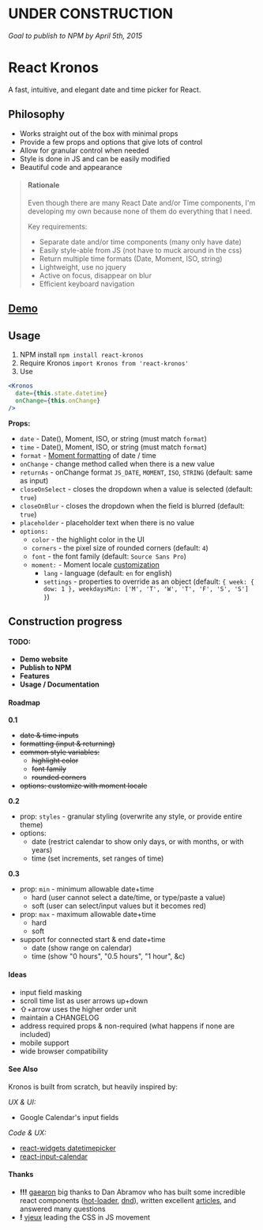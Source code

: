 # UNDER CONSTRUCTION
*Goal to publish to NPM by April 5th, 2015*

React Kronos
============

A fast, intuitive, and elegant date and time picker for React.

## Philosophy

- Works straight out of the box with minimal props
- Provide a few props and options that give lots of control
- Allow for granular control when needed
- Style is done in JS and can be easily modified
- Beautiful code and appearance

> #### Rationale
>
> Even though there are many React Date and/or Time components, I'm developing my own because none of them do everything that I need.
>
> Key requirements:
> - Separate date and/or time components (many only have date)
> - Easily style-able from JS (not have to muck around in the css)
> - Return multiple time formats (Date, Moment, ISO, string)
> - Lightweight, use no jquery
> - Active on focus, disappear on blur
> - Efficient keyboard navigation

## [Demo](http://dubert.github.io/react-kronos)

## Usage

1. NPM install `npm install react-kronos`
2. Require Kronos `import Kronos from 'react-kronos'`
3. Use
```jsx
<Kronos
  date={this.state.datetime}
  onChange={this.onChange}
/>
```

**Props:**
- `date` - Date(), Moment, ISO, or string (must match `format`)
- `time` - Date(), Moment, ISO, or string (must match `format`)
- `format` - [Moment formatting](http://momentjs.com/docs/#/parsing/string-format/) of date / time
- `onChange` - change method called when there is a new value
- `returnAs` - onChange format `JS_DATE`, `MOMENT`, `ISO`, `STRING` (default: same as input)
- `closeOnSelect` - closes the dropdown when a value is selected (default: `true`)
- `closeOnBlur` - closes the dropdown when the field is blurred (default: `true`)
- `placeholder` - placeholder text when there is no value
- `options:`
  - `color` - the highlight color in the UI
  - `corners` - the pixel size of rounded corners (default: `4`)
  - `font` - the font family (default: `Source Sans Pro`)
  - `moment:` - Moment locale [customization](http://momentjs.com/docs/#/customization/)
    - `lang` - language (default: `en` for english)
    - `settings` - properties to override as an object (default: `{ week: { dow: 1 }, weekdaysMin: ['M', 'T', 'W', 'T', 'F', 'S', 'S'] }`)

## Construction progress

#### TODO:
- **Demo website**
- **Publish to NPM**
- **Features**
- **Usage / Documentation**

#### Roadmap

**0.1**
- ~~date & time inputs~~
- ~~formatting (input & returning)~~
- ~~common style variables:~~
  - ~~highlight color~~
  - ~~font family~~
  - ~~rounded corners~~
- ~~options: customize with moment locale~~

**0.2**
- prop: `styles` - granular styling (overwrite any style, or provide entire theme)
- options:
  - date (restrict calendar to show only days, or with months, or with years)
  - time (set increments, set ranges of time)

**0.3**
- prop: `min` - minimum allowable date+time
  - hard (user cannot select a date/time, or type/paste a value)
  - soft (user can select/input values but it becomes red)
- prop: `max` - maximum allowable date+time
  - hard
  - soft
- support for connected start & end date+time
  - date (show range on calendar)
  - time (show "0 hours", "0.5 hours", "1 hour", &c)

#### Ideas

- input field masking
- scroll time list as user arrows up+down
- ⇧+arrow uses the higher order unit
- maintain a CHANGELOG
- address required props & non-required (what happens if none are included)
- mobile support
- wide browser compatibility

#### See Also

Kronos is built from scratch, but heavily inspired by:

*UX & UI:*
- Google Calendar's input fields

*Code & UX:*
- [react-widgets datetimepicker](http://jquense.github.io/react-widgets/docs/#/datetime-picker)
- [react-input-calendar](https://github.com/Rudeg/react-input-calendar)

#### Thanks

- **!!!** [gaearon](https://github.com/gaearon) big thanks to Dan Abramov who has built some incredible react components ([hot-loader](https://github.com/gaearon/react-hot-loader), [dnd](https://github.com/gaearon/react-dnd)), written excellent [articles](https://medium.com/@dan_abramov), and answered many questions
- **!** [vjeux](https://github.com/vjeux) leading the CSS in JS movement

